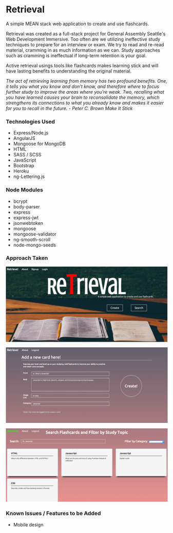 # Retrieval
A simple MEAN stack web application to create and use flashcards.

Retrieval was created as a full-stack project for General Assembly Seattle's Web Development Immersive. Too often are we utilizing ineffective study techniques to prepare for an interview or exam. We try to read and re-read material, cramming in as much information as we can. Study approaches such as cramming is ineffectual if long-term retention is your goal. 

Active retrieval usings tools like flashcards makes learning stick and will have lasting benefits to understanding the original material.

*The act of retrieving learning from memory has two profound benefits. One, it tells you what you know and don’t know, and therefore where to focus further study to improve the areas where you’re weak. Two, recalling what you have learned causes your brain to reconsolidate the memory, which strengthens its connections to what you already know and makes it easier for you to recall in the future. - Peter C. Brown Make It Stick*

### Technologies Used
* Express/Node.js
* AngularJS
* Mongoose for MongoDB
* HTML
* SASS / SCSS
* JavaScript
* Bootstrap
* Heroku
* ng-Lettering.js

### Node Modules
* bcrypt
* body-parser
* express
* express-jwt
* jsonwebtoken
* mongoose
* mongoose-validator
* ng-smooth-scroll
* node-mongo-seeds

### Approach Taken

![Retrieval Screenshot 1](https://github.com/abautist/flashcard-app/blob/master/public/app/images/Screen%20Shot%202015-12-18%20at%2010.05.52%20AM.png "Retrieval Screenshot 1")

![Retrieval Screenshot 2](https://github.com/abautist/flashcard-app/blob/master/public/app/images/Screen%20Shot%202015-12-18%20at%2010.06.25%20AM.png "Retrieval Screenshot 2")

![Retrieval Screenshot 3](https://github.com/abautist/flashcard-app/blob/master/public/app/images/Screen%20Shot%202015-12-18%20at%2010.07.34%20AM.png "Retrieval Screenshot 3")

### Known Issues / Features to be Added
* Mobile design



